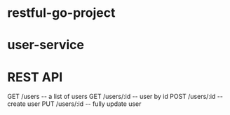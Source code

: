 # restful-go-project

# user-service

# REST API

GET /users -- a list of users
GET /users/:id -- user by id
POST /users/:id -- create user
PUT /users/:id -- fully update user

